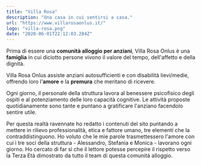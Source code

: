 ```yaml
---
title: "Villa Rosa"
description: "Una casa in cui sentirsi a casa."
url: "https://www.villarosaonlus.it/"
logo: "villa-rosa.png"
date: "2020-06-01T22:12:03.284Z"
---
```


Prima di essere una **comunità alloggio per anziani**, Villa Rosa Onlus è una **famiglia** in cui diciotto persone vivono il valore del tempo, dell'affetto e della dignità.

Villa Rosa Onlus assiste anziani autosufficienti e con disabilità lievi/medie, offrendo loro l'**amore** e la **premura** che meritano di ricevere.

Ogni giorno, il personale della struttura lavora al benessere psicofisico degli ospiti e al potenziamento delle loro capacità cognitive. Le attività proposte quotidianamente sono tante e puntano a gratificare l'anziano facendolo sentire utile.

Per questa realtà ravennate ho redatto i contenuti del sito puntando a mettere in rilievo professionalità, etica e fattore umano, tre elementi che la contraddistinguono. Ho voluto che le mie parole trasmettessero l'amore con cui i tre soci della struttura - Alessandro, Stefania e Monica - lavorano ogni giorno. Ho cercato di far sì che il lettore potesse percepire il rispetto verso la Terza Età dimostrato da tutto il team di questa comunità alloggio.
